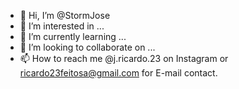 - 👋 Hi, I’m @StormJose
- 👀 I’m interested in ...
- 🌱 I’m currently learning ...
- 💞️ I’m looking to collaborate on ... 
- 📫 How to reach me @j.ricardo.23 on Instagram or ricardo23feitosa@gmail.com for E-mail contact.

<!---
StormJose/StormJose is a ✨ special ✨ repository because its `README.md` (this file) appears on your GitHub profile.
You can click the Preview link to take a look at your changes.
--->
